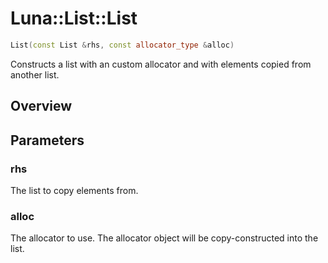 # Luna::List::List

```c++
List(const List &rhs, const allocator_type &alloc)
```

Constructs a list with an custom allocator and with elements copied from another list. 

## Overview


## Parameters
### rhs
The list to copy elements from. 

### alloc
The allocator to use. The allocator object will be copy-constructed into the list. 

